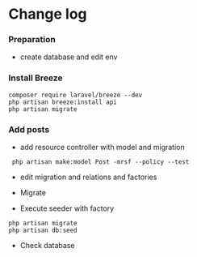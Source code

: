 # Change log

### Preparation
- create database and edit env

### Install Breeze
```
composer require laravel/breeze --dev
php artisan breeze:install api
php artisan migrate
```
### Add posts

- add resource controller with model and migration
```
 php artisan make:model Post -mrsf --policy --test
 ```

- edit migration and relations and factories

- Migrate

- Execute seeder with factory
```
php artisan migrate
php artisan db:seed
```

- Check database